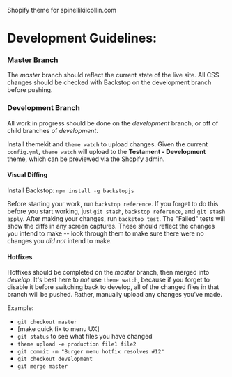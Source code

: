 Shopify theme for spinellikilcollin.com

# Development Guidelines:

### Master Branch

The *master* branch should reflect the current state of the live site. All CSS changes should be checked with Backstop on the development branch before pushing.

### Development Branch

All work in progress should be done on the *development* branch, or off of child branches of *development*.

Install themekit and `theme watch` to upload changes. Given the current `config.yml`, `theme watch` will upload to the **Testament - Development** theme, which can be previewed via the Shopify admin.

#### Visual Diffing

Install Backstop: `npm install -g backstopjs`

Before starting your work, run `backstop reference`. If you forget to do this before you start working, just `git stash`, `backstop reference`, and `git stash apply`. After making your changes, run `backstop test`. The "Failed" tests will show the diffs in any screen captures. These should reflect the changes you intend to make -- look through them to make sure there were no changes you *did not* intend to make.

#### Hotfixes

Hotfixes should be completed on the *master* branch, then merged into *develop*. It's best here to *not* use `theme watch`, because if you forget to disable it before switching back to develop, all of the changed files in that branch will be pushed. Rather, manually upload any changes you've made.

Example:

 - `git checkout master`
 - [make quick fix to menu UX]
 - `git status` to see what files you have changed
 - `theme upload -e production file1 file2`
 - `git commit -m "Burger menu hotfix resolves #12"`
 - `git checkout development`
 - `git merge master`
